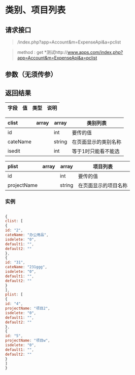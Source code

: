 # 类别、项目列表
## 请求接口 

> /index.php?app=Account&m=ExpenseApi&a=pclist

>  method : get
>  *测试http://www.apps.com/index.php?app=Account&m=ExpenseApi&a=pclist

## 参数（无须传参）

## 返回结果
|字段 |  值| 类型 | 说明|
|:----|----|----|-----|

|clist|array |array |类别列表|
|:----|----|----|-----|
|id||int|要传的值|
|cateName||string|在页面显示的类别名称|
|isedit||int|等于1时只能看不能选  |

|plist| array |array |项目列表|
|:----|----|----|-----|
|id||int|要传的值|
|projectName||string|在页面显示的项目名称|



### 实例

``` javascript

{
clist: [
{
id: "2",
cateName: "办公用品",
isdelete: "0",
default1: "",
default2: ""
},
{
id: "31",
cateName: "231ggg",
isdelete: "0",
default1: "",
default2: ""
}
],
plist: [
{
id: "4",
projectName: "项目2",
isdelete: "0",
default1: "",
default2: ""
},
{
id: "5",
projectName: "项目w",
isdelete: "0",
default1: "",
default2: ""
}
]
}